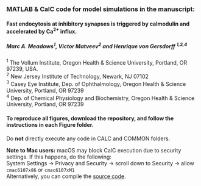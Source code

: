 ###  MATLAB &amp; CalC code for model simulations in the manuscript: 
#### Fast endocytosis at inhibitory synapses is triggered by calmodulin and accelerated by Ca<sup>2+</sup> influx. <br>
##### Marc A. Meadows<sup>1</sup>, Victor Matveev<sup>2</sup> and Henrique von Gersdorff <sup>1,3,4</sup><br>
<sup>1</sup> The Vollum Institute, Oregon Health & Science University, Portland, OR 97239, USA. <br>
<sup>2</sup> New Jersey Institute of Technology, Newark, NJ 07102 <br>
<sup>3</sup> Casey Eye Institute, Dep. of Ophthalmology, Oregon Health & Science University, Portland, OR 97239 <br>
<sup>4</sup> Dep. of Chemical Physiology and Biochemistry, Oregon Health & Science University, Portland, OR 97239 <br>

#### To reproduce all figures, download the repository, and follow the instructions in each Figure folder. 

Do **not** directly execute any code in CALC and COMMON folders. <br>

**Note to Mac users:** macOS may block CalC execution due to security settings. If this happens, do the following:<br>
System Settings &#8594; Privacy and Security &#8594; scroll down to Security &#8594; allow <code>cmac6107x86</code> or <code>cmac6107xM1</code><br>
Alternatively, you can compile the [source code](https://github.com/mvvik/CalC-simple-buffer).
